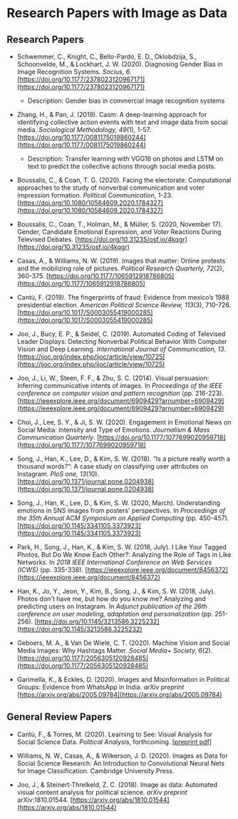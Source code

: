 # Research Papers with Image as Data

## Research Papers

- Schwemmer, C., Knight, C., Bello-Pardo, E. D., Oklobdzija, S., Schoonvelde, M., \& Lockhart, J. W. (2020). Diagnosing Gender Bias in Image Recognition Systems. *Socius, 6*. [https://doi.org/10.1177/2378023120967171](https://doi.org/10.1177/2378023120967171)

  - Description: Gender bias in commercial image recognition systems  

- Zhang, H., \& Pan, J. (2019). Casm: A deep-learning approach for identifying collective action events with text and image data from social media. *Sociological Methodology, 49*(1), 1-57. [https://doi.org/10.1177/0081175019860244](https://doi.org/10.1177/0081175019860244)

  - Description: Transfer learning with VGG16 on photos and LSTM on text to predict the collective actions through social media posts.

- Boussalis, C., \& Coan, T. G. (2020). Facing the electorate: Computational approaches to the study of nonverbal communication and voter impression formation. *Political Communication*, 1-23. [https://doi.org/10.1080/10584609.2020.1784327](https://doi.org/10.1080/10584609.2020.1784327)

- Boussalis, C., Coan, T., Holman, M., \& Müller, S. (2020, November 17). Gender, Candidate Emotional Expression, and Voter Reactions During Televised Debates. [https://doi.org/10.31235/osf.io/4kqgr](https://doi.org/10.31235/osf.io/4kqgr)

- Casas, A., \& Williams, N. W. (2019). Images that matter: Online protests and the mobilizing role of pictures. *Political Research Quarterly, 72*(2), 360-375. [https://doi.org/10.1177/1065912918786805](https://doi.org/10.1177/1065912918786805)

- Cantú, F. (2019). The fingerprints of fraud: Evidence from mexico’s 1988 presidential election. *American Political Science Review, 113*(3), 710-726. [https://doi.org/10.1017/S0003055419000285](https://doi.org/10.1017/S0003055419000285)

- Joo, J., Bucy, E. P., \& Seidel, C. (2019). Automated Coding of Televised Leader Displays: Detecting Nonverbal Political Behavior With Computer Vision and Deep Learning. *International Journal of Communication, 13*. [https://ijoc.org/index.php/ijoc/article/view/10725](https://ijoc.org/index.php/ijoc/article/view/10725)

- Joo, J., Li, W., Steen, F. F., \& Zhu, S. C. (2014). Visual persuasion: Inferring communicative intents of images. In *Proceedings of the IEEE conference on computer vision and pattern recognition* (pp. 216-223). [https://ieeexplore.ieee.org/document/6909429?arnumber=6909429](https://ieeexplore.ieee.org/document/6909429?arnumber=6909429)

- Choi, J., Lee, S. Y., \& Ji, S. W. (2020). Engagement in Emotional News on Social Media: Intensity and Type of Emotions. *Journalism \& Mass Communication Quarterly*. [https://doi.org/10.1177/1077699020959718](https://doi.org/10.1177/1077699020959718)

- Song, J., Han, K., Lee, D., \& Kim, S. W. (2018). “Is a picture really worth a thousand words?”: A case study on classifying user attributes on Instagram. *PloS one, 13*(10). [https://doi.org/10.1371/journal.pone.0204938](https://doi.org/10.1371/journal.pone.0204938)

- Song, J., Han, K., Lee, D., \& Kim, S. W. (2020, March). Understanding emotions in SNS images from posters' perspectives. In *Proceedings of the 35th Annual ACM Symposium on Applied Computing* (pp. 450-457). [https://doi.org/10.1145/3341105.3373923](https://doi.org/10.1145/3341105.3373923)

- Park, H., Song, J., Han, K., \& Kim, S. W. (2018, July). I Like Your Tagged Photos, But Do We Know Each Other?: Analyzing the Role of Tags in Like Networks. In *2018 IEEE International Conference on Web Services (ICWS)* (pp. 335-338). [https://ieeexplore.ieee.org/document/8456372](https://ieeexplore.ieee.org/document/8456372)

- Han, K., Jo, Y., Jeon, Y., Kim, B., Song, J., \& Kim, S. W. (2018, July). Photos don't have me, but how do you know me? Analyzing and predicting users on Instagram. In *Adjunct publication of the 26th conference on user modeling, adaptation and personalization* (pp. 251-256). [https://doi.org/10.1145/3213586.3225232](https://doi.org/10.1145/3213586.3225232)

- Geboers, M. A., \& Van De Wiele, C. T. (2020). Machine Vision and Social Media Images: Why Hashtags Matter. *Social Media+ Society, 6*(2). [https://doi.org/10.1177/2056305120928485](https://doi.org/10.1177/2056305120928485)

- Garimella, K., \& Eckles, D. (2020). Images and Misinformation in Political Groups: Evidence from WhatsApp in India. *arXiv preprint* [https://arxiv.org/abs/2005.09784](https://arxiv.org/abs/2005.09784)

## General Review Papers

- Cantú, F., \& Torres, M. (2020). Learning to See: Visual Analysis for Social Science Data. *Political Analysis*, forthcoming. [[preprint pdf]](https://franciscocantu.github.io/Papers/LearningToSee_Main.pdf)

- Williams, N. W., Casas, A., \& Wilkerson, J. D. (2020). Images as Data for Social Science Research: An Introduction to Convolutional Neural Nets for Image Classification. Cambridge University Press.

- Joo, J., \& Steinert-Threlkeld, Z. C. (2018). Image as data: Automated visual content analysis for political science. *arXiv preprint* arXiv:1810.01544. [https://arxiv.org/abs/1810.01544](https://arxiv.org/abs/1810.01544)
